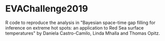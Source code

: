 # EVAChallenge2019

R code to reproduce the analysis in "Bayesian space-time gap filling for inference on extreme hot spots: an application to Red Sea surface temperatures" by Daniela Castro-Camilo, Linda Mhalla and Thomas Opitz.
